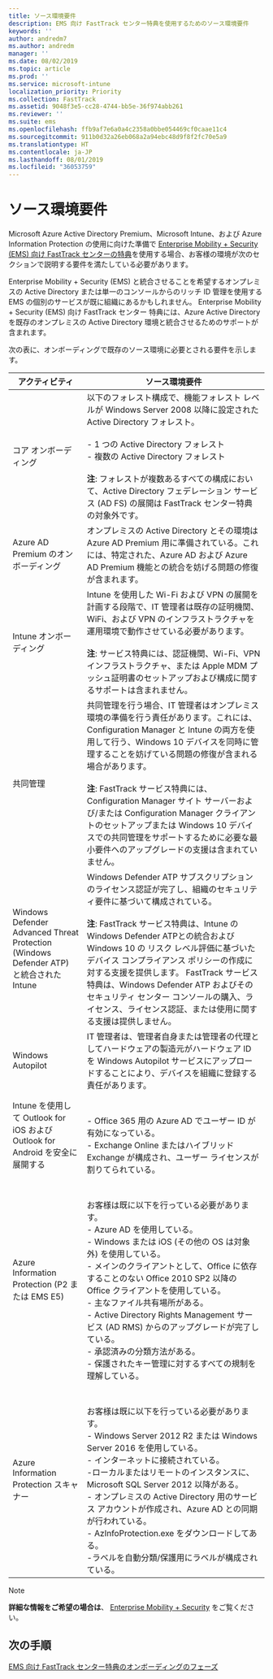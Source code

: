 ```yaml
---
title: ソース環境要件
description: EMS 向け FastTrack センター特典を使用するためのソース環境要件
keywords: ''
author: andredm7
ms.author: andredm
manager: ''
ms.date: 08/02/2019
ms.topic: article
ms.prod: ''
ms.service: microsoft-intune
localization_priority: Priority
ms.collection: FastTrack
ms.assetid: 9048f3e5-cc28-4744-bb5e-36f974abb261
ms.reviewer: ''
ms.suite: ems
ms.openlocfilehash: ffb9af7e6a0a4c2358a0bbe054469cf0caae11c4
ms.sourcegitcommit: 911b0d32a26eb068a2a94ebc48d9f8f2fc70e5a9
ms.translationtype: HT
ms.contentlocale: ja-JP
ms.lasthandoff: 08/01/2019
ms.locfileid: "36053759"
---
```

# <a name="source-environment-expectations"></a>ソース環境要件

Microsoft Azure Active Directory Premium、Microsoft Intune、および Azure Information Protection の使用に向けた準備で [Enterprise Mobility + Security (EMS) 向け FastTrack センターの特典](EMS-fasttrack-benefit-for-EMS.md)を使用する場合、お客様の環境が次のセクションで説明する要件を満たしている必要があります。

Enterprise Mobility + Security (EMS) と統合させることを希望するオンプレミスの Active Directory または単一のコンソールからのリッチ ID 管理を使用する EMS の個別のサービスが既に組織にあるかもしれません。 Enterprise Mobility + Security (EMS) 向け FastTrack センター 特典には、Azure Active Directory を既存のオンプレミスの Active Directory 環境と統合させるためのサポートが含まれます。

次の表に、オンボーディングで既存のソース環境に必要とされる要件を示します。

|アクティビティ|ソース環境要件|
|------------|----------------------------------|
|コア オンボーディング|以下のフォレスト構成で、機能フォレスト レベルが Windows Server 2008 以降に設定された Active Directory フォレスト。<br /><br />- 1 つの Active Directory フォレスト<br />- 複数の Active Directory フォレスト </br></br>**注**: フォレストが複数あるすべての構成において、Active Directory フェデレーション サービス (AD FS) の展開は FastTrack センター特典の対象外です。|
|Azure AD Premium のオンボーディング|オンプレミスの Active Directory とその環境は Azure AD Premium 用に準備されている。これには、特定された、Azure AD および Azure AD Premium 機能との統合を妨げる問題の修復が含まれます。|
|Intune オンボーディング| Intune を使用した Wi-Fi および VPN の展開を計画する段階で、IT 管理者は既存の証明機関、WiFi、および VPN のインフラストラクチャを運用環境で動作させている必要があります。<br /><br /> **注**: サービス特典には、認証機関、Wi-Fi、VPN インフラストラクチャ、または Apple MDM プッシュ証明書のセットアップおよび構成に関するサポートは含まれません。  |
|共同管理|共同管理を行う場合、IT 管理者はオンプレミス環境の準備を行う責任があります。これには、Configuration Manager と Intune の両方を使用して行う、Windows 10 デバイスを同時に管理することを妨げている問題の修復が含まれる場合があります。<br /><br />**注**: FastTrack サービス特典には、Configuration Manager サイト サーバーおよび/または Configuration Manager クライアントのセットアップまたは Windows 10 デバイスでの共同管理をサポートするために必要な最小要件へのアップグレードの支援は含まれていません。 |
|Windows Defender Advanced Threat Protection (Windows Defender ATP) と統合された Intune|Windows Defender ATP サブスクリプションのライセンス認証が完了し、組織のセキュリティ要件に基づいて構成されている。<br /><br />**注**: FastTrack サービス特典は、Intune の Windows Defender ATPとの統合および Windows 10 の リスク レベル評価に基づいたデバイス コンプライアンス ポリシーの作成に対する支援を提供します。 FastTrack サービス特典は、Windows Defender ATP およびそのセキュリティ センター コンソールの購入、ライセンス、ライセンス認証、または使用に関する支援は提供しません。 |
|Windows Autopilot|IT 管理者は、管理者自身または管理者の代理としてハードウェアの製造元がハードウェア ID を Windows Autopilot サービスにアップロードすることにより、デバイスを組織に登録する責任があります。 |
|Intune を使用して Outlook for iOS および Outlook for Android を安全に展開する|<br /><br />- Office 365 用の Azure AD でユーザー ID が有効になっている。<br />- Exchange Online またはハイブリッド Exchange が構成され、ユーザー ライセンスが割りてられている。<br />|
|Azure Information Protection (P2 または EMS E5)|<br /><br />お客様は既に以下を行っている必要があります。 <br /> - Azure AD を使用している。<br />- Windows または iOS (その他の OS は対象外) を使用している。<br /> - メインのクライアントとして、Office に依存することのない Office 2010 SP2 以降の Office クライアントを使用している。 <br /> - 主なファイル共有場所がある。  <br /> - Active Directory Rights Management サービス (AD RMS) からのアップグレードが完了している。 <br /> - 承認済みの分類方法がある。 <br /> - 保護されたキー管理に対するすべての規制を理解している。 <br />|
|Azure Information Protection スキャナー|<br /><br /> お客様は既に以下を行っている必要があります。 <br /> - Windows Server 2012 R2 または Windows Server 2016 を使用している。<br /> - インターネットに接続されている。 <br /> -ローカルまたはリモートのインスタンスに、Microsoft SQL Server 2012 以降がある。  <br /> - オンプレミスの Active Directory 用のサービス アカウントが作成され、Azure AD との同期が行われている。  <br /> - AzInfoProtection.exe をダウンロードしてある。 <br /> -ラベルを自動分類/保護用にラベルが構成されている。<br />|

> [!NOTE]
> **詳細な情報をご希望の場合は**、
> [Enterprise Mobility + Security](https://www.microsoft.com/cloud-platform/enterprise-mobility) をご覧ください。

## <a name="next-steps"></a>次の手順

[EMS 向け FastTrack センター特典のオンボーディングのフェーズ](EMS-onboarding-phases.md)
